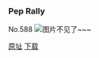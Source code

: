 ### Pep Rally
No.588
![图片不见了~~~](https://imgs.xkcd.com/comics/pep_rally.png)

[原址](https://xkcd.com//588) [下载](https://imgs.xkcd.com/comics/pep_rally.png)

